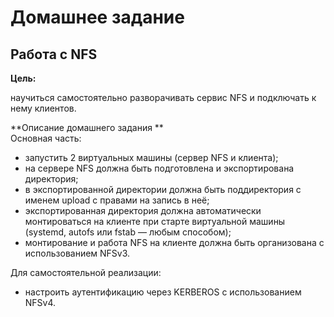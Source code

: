 # Домашнее задание

## Работа с NFS <br>
**Цель:**

научиться самостоятельно разворачивать сервис NFS и подключать к нему клиентов.

**Описание домашнего задания **<br>
Основная часть:<br> 
- запустить 2 виртуальных машины (сервер NFS и клиента);<br>
- на сервере NFS должна быть подготовлена и экспортирована директория; <br>
- в экспортированной директории должна быть поддиректория с именем upload с правами на запись в неё; <br> 
- экспортированная директория должна автоматически монтироваться на клиенте при старте виртуальной машины (systemd, autofs или fstab — любым способом);<br>
- монтирование и работа NFS на клиенте должна быть организована с использованием NFSv3.<br>

Для самостоятельной реализации: <br>
- настроить аутентификацию через KERBEROS с использованием NFSv4.

